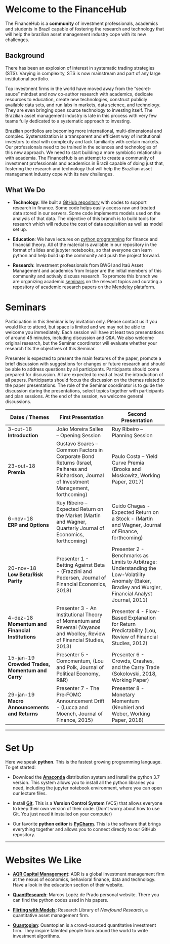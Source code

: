 # Welcome to the FinanceHub

The FinanceHub is a **community** of investment professionals, academics
and students in Brazil capable of fostering the research and technology
that will help the brazilian asset management industry cope with its new
challenges.

## Background
There has been an explosion of interest in systematic trading strategies
(STS). Varying in complexity, STS is now mainstream and part of any
large institutional portfolio.

Top investment firms in the world have moved away from the
“secret-sauce” mindset and now co-author research with academics,
dedicate resources to education, create new technologies, construct
publicly available data sets, and run labs in markets, data science,
and technology. They are even bringing open source technology to
investing itself. The Brazilian asset management industry is late in
this process with very few teams fully dedicated to a systematic
approach to investing.

Brazilian portfolios are becoming more international, multi-dimensional
and complex. Systematization is a transparent and efficient way of
institutional investors to deal with complexity and lack familiarity
with certain markets. Our professionals need to be trained in the
sciences and technologies of this new approach. We need to start
building a more symbiotic relationship with academia. The FinanceHub is
an attempt to create a community of investment professionals and
academics in Brazil capable of doing just that, fostering the research
and technology that will help the Brazilian asset management industry
cope with its new challenges.

## What We Do

* **Technology**: We built a [GitHub repository](https://github.com/Finance-Hub/FinanceHub) with codes to support
research in finance. Some code helps easily access raw and treated data
stored in our servers. Some code implements models used on the analysis
of that data. The objective of this branch is to build tools for
research which will reduce the cost of data acquisition as well as model
set up.

* **Education**: We have lectures on [python programming](https://github.com/Finance-Hub/FinanceHub/tree/master/Notebooks/Introduction%20to%20Python) for finance and
financial theory. All of the material is available in our repository in
the format of slides and jupyter notebooks, so that everyone can learn
python and help build up the community and push the project forward.

* **Research**: Investment professionals from BWGI and Itaú Asset
Management and academics from Insper are the initial members of this
community and activaly discuss research.  To promote this branch we are
organizing academic [seminars](#seminars) on the relevant topics and curating a
repository of academic research papers on the [Mendeley](https://www.mendeley.com/)
plataform.

# Seminars

Participation in this Seminar is by invitation only. Please contact us
if you would like to attend, but space is limited and we may not be able
to welcome you immediately. Each session will have at least two
presentations of around 45 minutes, including discussion and Q&A. We
also welcome original research, but the Seminar coordinator will
evaluate whether your research fits the objectives of this Seminar.

Presenter is expected to present the main features of the paper, promote
a brief discussion with suggestions for changes or future research and
should be able to address questions by all participants. Participants
should come prepared for discussion. All are expected to read at least
the introduction of all papers. Participants should focus the discussion
on the themes related to the paper presentations. The role of the
Seminar coordinator is to guide the discussion during the presentations,
select topics together with participants and plan sessions. At the end
of the session, we welcome general discussions.

| Dates  /  Themes                                | First Presentation                                                                                                                             | Second Presentation                                                                                                                                         |
|--------------------------------------------------|------------------------------------------------------------------------------------------------------------------------------------------------|-------------------------------------------------------------------------------------------------------------------------------------------------------------|
| 3-out-18  <br> **Introduction**                          | João   Moreira Salles – Opening Session                                                                                                        | Ruy   Ribeiro – Planning Session                                                                                                                            |
| 23-out-18 <br> **Premia**                                | Gustavo   Soares – Common Factors in Corporate Bond Returns (Israel, Palhares and   Richardson, Journal of Investment Management, forthcoming) | Paulo   Costa – Yield Curve Premia (Brooks and Moskowitz, Working Paper, 2017)                                                                              |
| 6-nov-18  <br>  **ERP and   Options**                    | Ruy   Ribeiro – Expected Return on the Market (Martin and Wagner, Quarterly Journal   of Economics, forthcoming)                               | Guido   Chagas - Expected Return on a Stock - (Martin and Wagner, Journal of Finance,   forthcoming)                                                        |
| 20-nov-18 <br> **Low   Beta/Risk Parity**                | Presenter 1   - Betting Against Beta - (Frazzini and Pedersen, Journal of Financial   Economics, 2018)                                         | Presenter 2   - Benchmarks as Limits to Arbitrage: Understanding the Low-Volatility Anomaly   (Baker, Bradley and Wurgler, Financial Analyst Journal, 2011) |
| 4-dez-18  <br> **Momentum   and Financial Institutions** | Presenter 3   - An Institutional Theory of Momentum and Reversal (Vayanos and Woolley,  Review of Financial Studies, 2013)                     | Presenter 4   - Flow-Based Explanation for Return Predictability (Lou, Review of Financial   Studies, 2012)                                                 |
| 15-jan-19 <br> **Crowded   Trades, Momentum and Carry**  | Presenter 5   - Comomentum, (Lou and Polk, Journal of Political Economy, R&R)                                                                  | Presenter 6   - Crowds, Crashes, and the Carry Trade (Sokolovski, 2018, Working Paper)                                                                      |
| 29-jan-19 <br> **Macro   Announcements and Returns**     | Presenter 7   - The Pre‐FOMC Announcement Drift - (Lucca and Moench, Journal of Finance,   2015)                                               | Presenter 8   - Monetary Momentum (Neuhierl and Weber, Working Paper, 2018)                                                                                 |

---

# Set Up

Here we speak **python**. This is the fastest growing programming
language. To get started:

- Download the [**Anaconda**](https://www.anaconda.com/download/) distribution
system and install the python 3.7 version. This system allows you to
install all the python libraries you need, including the jupyter notebook
environment, where you can open our lecture files.

- Install [**Git**](https://git-scm.com/downloads). This is a **Version Control
System** (VCS) that allows everyone to keep their own version of their code.
(Don't worry about how to use Git. You just need it installed on your computer)

- Our favorite **python editor** is [**PyCharm**](https://www.jetbrains.com/pycharm/download/).
This is the software that brings everything together and allows you to
connect directly to our GitHub repository.

---

# Websites We Like
* **[AQR Capital Management](https://www.aqr.com)**: AQR is a global investment
management firm at the nexus of economics, behavioral finance, data and technology.
Have a look in the education section of their website.

* **[QuantResearch](http://www.quantresearch.org)**: Marcos Lopéz de Prado personal
website. There you can find the python codes used in his papers.

* **[Flirting with Models](https://blog.thinknewfound.com)**: Research Library of
*Newfound Research*, a quantitative asset management firm.

* **[Quantopian](https://www.quantopian.com)**: Quantopian is a crowd-sourced
quantitative investment firm. They inspire talented people from around the world to
write investment algorithms.
